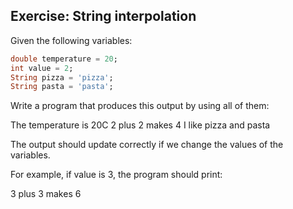 ## Exercise: String interpolation

Given the following variables:

```dart
double temperature = 20;
int value = 2;
String pizza = 'pizza';
String pasta = 'pasta';
```

Write a program that produces this output by using all of them:

The temperature is 20C
2 plus 2 makes 4
I like pizza and pasta

The output should update correctly if we change the values of the variables.

For example, if value is 3, the program should print:

3 plus 3 makes 6
